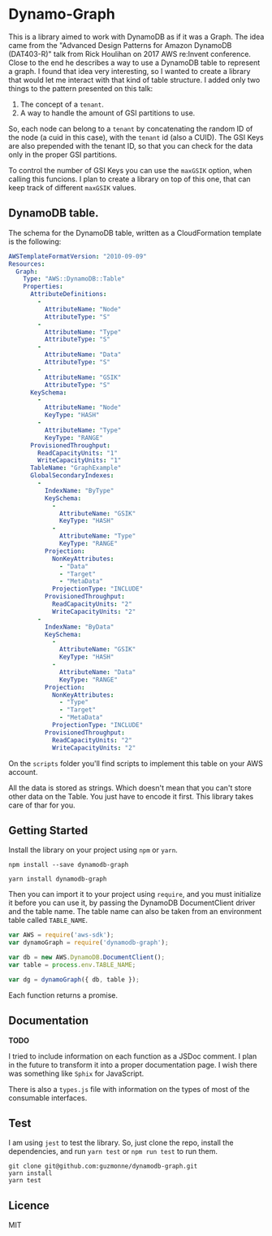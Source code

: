 # Dynamo-Graph

This is a library aimed to work with DynamoDB as if it was a Graph. The idea
came from the "Advanced Design Patterns for Amazon DynamoDB (DAT403-R)" talk
from Rick Houlihan on 2017 AWS re:Invent conference. Close to the end he
describes a way to use a DynamoDB table to represent a graph. I found that idea
very interesting, so I wanted to create a library that would let me interact
with that kind of table structure. I added only two things to the pattern
presented on this talk:

1. The concept of a `tenant`.
2. A way to handle the amount of GSI partitions to use.

So, each node can belong to a `tenant` by concatenating the random ID of the
node (a cuid in this case), with the `tenant` id (also a CUID). The GSI Keys are
also prepended with the tenant ID, so that you can check for the data only in
the proper GSI partitions.

To control the number of GSI Keys you can use the `maxGSIK` option, when calling
this funcions. I plan to create a library on top of this one, that can keep
track of different `maxGSIK` values.

## DynamoDB table.

The schema for the DynamoDB table, written as a CloudFormation template is the
following:

```yaml
AWSTemplateFormatVersion: "2010-09-09"
Resources:
  Graph:
    Type: "AWS::DynamoDB::Table"
    Properties:
      AttributeDefinitions:
        -
          AttributeName: "Node"
          AttributeType: "S"
        -
          AttributeName: "Type"
          AttributeType: "S"
        -
          AttributeName: "Data"
          AttributeType: "S"
        -
          AttributeName: "GSIK"
          AttributeType: "S"
      KeySchema:
        -
          AttributeName: "Node"
          KeyType: "HASH"
        -
          AttributeName: "Type"
          KeyType: "RANGE"
      ProvisionedThroughput:
        ReadCapacityUnits: "1"
        WriteCapacityUnits: "1"
      TableName: "GraphExample"
      GlobalSecondaryIndexes:
        -
          IndexName: "ByType"
          KeySchema:
            -
              AttributeName: "GSIK"
              KeyType: "HASH"
            -
              AttributeName: "Type"
              KeyType: "RANGE"
          Projection:
            NonKeyAttributes:
              - "Data"
              - "Target"
              - "MetaData"
            ProjectionType: "INCLUDE"
          ProvisionedThroughput:
            ReadCapacityUnits: "2"
            WriteCapacityUnits: "2"
        -
          IndexName: "ByData"
          KeySchema:
            -
              AttributeName: "GSIK"
              KeyType: "HASH"
            -
              AttributeName: "Data"
              KeyType: "RANGE"
          Projection:
            NonKeyAttributes:
              - "Type"
              - "Target"
              - "MetaData"
            ProjectionType: "INCLUDE"
          ProvisionedThroughput:
            ReadCapacityUnits: "2"
            WriteCapacityUnits: "2"
```

On the `scripts` folder you'll find scripts to implement this table on your AWS
account.

All the data is stored as strings. Which doesn't mean that you can't store other
data on the Table. You just have to encode it first. This library takes care of
thar for you.

## Getting Started

Install the library on your project using `npm` or `yarn`.

```
npm install --save dynamodb-graph

yarn install dynamodb-graph
```

Then you can import it to your project using `require`, and you must initialize
it before you can use it, by passing the DynamoDB DocumentClient driver and
the table name. The table name can also be taken from an environment table
called `TABLE_NAME`.

```javascript
var AWS = require('aws-sdk');
var dynamoGraph = require('dynamodb-graph');

var db = new AWS.DynamoDB.DocumentClient();
var table = process.env.TABLE_NAME;

var dg = dynamoGraph({ db, table });
```

Each function returns a promise.

## Documentation

**TODO**

I tried to include information on each function as a JSDoc comment. I plan in
the future to transform it into a proper documentation page. I wish there was
something like `Sphix` for JavaScript.

There is also a `types.js` file with information on the types of most of the
consumable interfaces.

## Test

I am using `jest` to test the library. So, just clone the repo, install the
dependencies, and run `yarn test` or `npm run test` to run them.

```
git clone git@github.com:guzmonne/dynamodb-graph.git
yarn install
yarn test
```

## Licence

MIT
